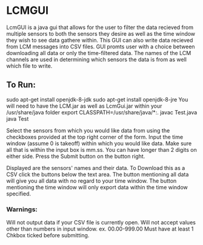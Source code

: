 
# LCMGUI
LcmGUI is a java gui that allows for the user to filter the data recieved from multiple sensors to both the sensors they desire as well as the time window they wish to see data gathere within.
This GUI can also write data recieved from LCM messages into CSV files. GUI promts user with a choice between downloading all data or only the time-filtered data.
The names of the LCM channels are used in determining which sensors the data is from as well which file to write.
## To Run:
sudo apt-get install openjdk-8-jdk
sudo apt-get install openjdk-8-jre
You will need to have the LCM.jar as well as LcmGui.jar within your /usr/share/java folder
export CLASSPATH=/usr/share/java/*:.
javac Test.java
java Test


Select the sensors from which you would like data from using the checkboxes provided at the top right corner of the form.
Input the time window (assume 0 is takeoff) within which you would like data. Make sure all that is within the input box is mm.ss. You can have longer than 2 digits on either side.
Press the Submit button on the button right.

Displayed are the sensors' names and their data.
To Download this as a CSV click the buttons below the text area.
The button mentioning all data will give you all data with no regard to your time window. 
The button mentioning the time window will only export data within the time window specified.
### Warnings:
Will not output data if your CSV file is currently open.
Will not accept values other than numbers in input window. ex. 00.00-999.00
Must have at least 1 Chkbox ticked before submitting.
